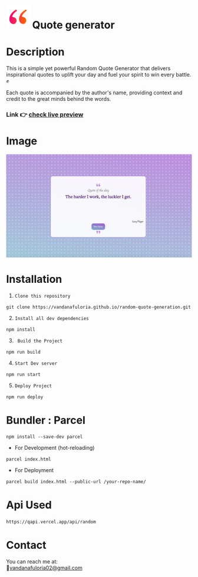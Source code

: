# ![](<./src/quote%20(1).png>) Quote generator

# Description

This is a simple yet powerful Random Quote Generator that delivers inspirational quotes to uplift your day and fuel your spirit to win every battle. ✊

Each quote is accompanied by the author's name, providing context and credit to the great minds behind the words.

### Link 👉 [check live preview ](https://vandanafuloria.github.io/random-quote-generation/)

# Image

![project-image](./src/project-img.png)

# Installation

1. `Clone this repository`

```
git clone https://vandanafuloria.github.io/random-quote-generation.git
```

2. `Install all dev dependencies`

```
npm install
```

3. ` Build the Project`

```
npm run build
```

4. `Start Dev server`

```
npm run start
```

5. `Deploy Project`

```
npm run deploy
```

# Bundler : Parcel

```
npm install --save-dev parcel
```

- For Development (hot-reloading)

```
parcel index.html
```

- For Deployment

```
parcel build index.html --public-url /your-repo-name/
```

# Api Used

`https://qapi.vercel.app/api/random`

# Contact

You can reach me at:  
📩[vandanafuloria02@gmail.com](mailto:vandanafuloria02@gmail.com)
